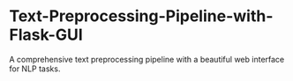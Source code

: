 # Text-Preprocessing-Pipeline-with-Flask-GUI
A comprehensive text preprocessing pipeline with a beautiful web interface for NLP tasks.
